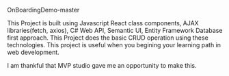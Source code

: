 OnBoardingDemo-master

This Project is built using Javascript React class components, AJAX libraries(fetch, axios), C# Web API, Semantic UI, Entity Framework Database first approach. This Project does the basic CRUD operation using these technologies. This project is useful when you begining your learning path in web development.

I am thankful that MVP studio gave me an opportunity to make this.

